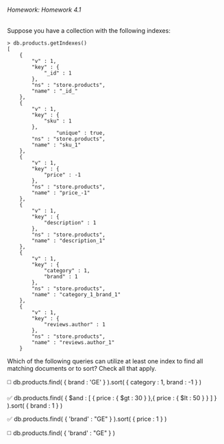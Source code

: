 ###### Homework: Homework 4.1

Suppose you have a collection with the following indexes:

```
> db.products.getIndexes()
[
	{
		"v" : 1,
		"key" : {
			"_id" : 1
		},
		"ns" : "store.products",
		"name" : "_id_"
	},
	{
		"v" : 1,
		"key" : {
			"sku" : 1
		},
                "unique" : true,
		"ns" : "store.products",
		"name" : "sku_1"
	},
	{
		"v" : 1,
		"key" : {
			"price" : -1
		},
		"ns" : "store.products",
		"name" : "price_-1"
	},
	{
		"v" : 1,
		"key" : {
			"description" : 1
		},
		"ns" : "store.products",
		"name" : "description_1"
	},
	{
		"v" : 1,
		"key" : {
			"category" : 1,
			"brand" : 1
		},
		"ns" : "store.products",
		"name" : "category_1_brand_1"
	},
	{
		"v" : 1,
		"key" : {
			"reviews.author" : 1
		},
		"ns" : "store.products",
		"name" : "reviews.author_1"
	}
```

Which of the following queries can utilize at least one index to find all matching documents or to sort? Check all that apply.

:white_medium_square: db.products.find( { brand : 'GE' } ).sort( { category : 1, brand : -1 } )

:white_check_mark: db.products.find( { $and : [ { price : { $gt : 30 } },{ price : { $lt : 50 } } ] } ).sort( { brand : 1 } )

:white_check_mark: db.products.find( { 'brand' : "GE" } ).sort( { price : 1 } )

:white_medium_square: db.products.find( { 'brand' : "GE" } )
